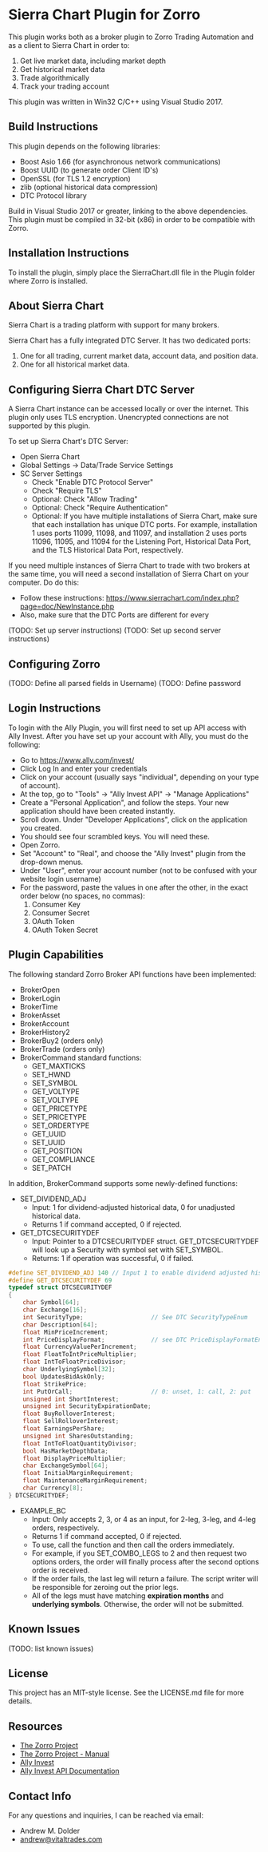# Sierra Chart Plugin for Zorro

This plugin works both as a broker plugin to Zorro Trading Automation and as a client to Sierra Chart in order to:
1) Get live market data, including market depth
2) Get historical market data
3) Trade algorithmically
4) Track your trading account

This plugin was written in Win32 C/C++ using Visual Studio 2017.

## Build Instructions

This plugin depends on the following libraries:

* Boost Asio 1.66 (for asynchronous network communications)
* Boost UUID (to generate order Client ID's)
* OpenSSL (for TLS 1.2 encryption)
* zlib (optional historical data compression)
* DTC Protocol library

Build in Visual Studio 2017 or greater, linking to the above dependencies.  This plugin must be compiled in 32-bit (x86) in order to be compatible with Zorro.

## Installation Instructions

To install the plugin, simply place the SierraChart.dll file in the Plugin folder where Zorro is installed.

## About Sierra Chart

Sierra Chart is a trading platform with support for many brokers.

Sierra Chart has a fully integrated DTC Server.  It has two dedicated ports:
1) One for all trading, current market data, account data, and position data.
2) One for all historical market data.

## Configuring Sierra Chart DTC Server

A Sierra Chart instance can be accessed locally or over the internet. This plugin only uses TLS encryption.  Unencrypted connections are not supported by this plugin.

To set up Sierra Chart's DTC Server:
* Open Sierra Chart
* Global Settings -> Data/Trade Service Settings
* SC Server Settings
  * Check "Enable DTC Protocol Server"
  * Check "Require TLS"
  * Optional: Check "Allow Trading"
  * Optional: Check "Require Authentication"
  * Optional: If you have multiple installations of Sierra Chart, make sure that each installation has unique DTC ports.  For example, installation 1 uses ports 11099, 11098, and 11097, and installation 2 uses ports 11096, 11095, and 11094 for the Listening Port, Historical Data Port, and the TLS Historical Data Port, respectively.

If you need multiple instances of Sierra Chart to trade with two brokers at the same time, you will need a second installation of Sierra Chart on your computer.  Do do this:
* Follow these instructions: https://www.sierrachart.com/index.php?page=doc/NewInstance.php
* Also, make sure that the DTC Ports are different for every

(TODO: Set up server instructions)
(TODO: Set up second server instructions)

## Configuring Zorro

(TODO: Define all parsed fields in Username)
(TODO: Define password


## Login Instructions

To login with the Ally Plugin, you will first need to set up API access with Ally Invest. After you have set up your account with Ally, you must do the following:

* Go to https://www.ally.com/invest/
* Click Log In and enter your credentials
* Click on your account (usually says "individual", depending on your type of account).
* At the top, go to "Tools" -> "Ally Invest API" -> "Manage Applications"
* Create a "Personal Application", and follow the steps. Your new application should have been created instantly.
* Scroll down. Under "Developer Applications", click on the application you created.
* You should see four scrambled keys.  You will need these.
* Open Zorro.  
* Set "Account" to "Real", and choose the "Ally Invest" plugin from the drop-down menus.
* Under "User", enter your account number (not to be confused with your website login username)
* For the password, paste the values in one after the other, in the exact order below (no spaces, no commas):
  1. Consumer Key
  2. Consumer Secret
  3. OAuth Token
  4. OAuth Token Secret

## Plugin Capabilities

The following standard Zorro Broker API functions have been implemented:

* BrokerOpen
* BrokerLogin
* BrokerTime
* BrokerAsset
* BrokerAccount
* BrokerHistory2
* BrokerBuy2 (orders only)
* BrokerTrade (orders only)
* BrokerCommand standard functions:
  * GET\_MAXTICKS
  * SET\_HWND
  * SET\_SYMBOL
  * GET\_VOLTYPE
  * SET\_VOLTYPE
  * GET\_PRICETYPE
  * SET\_PRICETYPE
  * SET\_ORDERTYPE
  * GET\_UUID
  * SET\_UUID
  * GET\_POSITION
  * GET\_COMPLIANCE
  * SET\_PATCH


In addition, BrokerCommand supports some newly-defined functions:
* SET\_DIVIDEND\_ADJ
  * Input: 1 for dividend-adjusted historical data, 0 for unadjusted historical data.
  * Returns 1 if command accepted, 0 if rejected.
* GET\_DTCSECURITYDEF
  * Input: Pointer to a DTCSECURITYDEF struct. GET\_DTCSECURITYDEF will look up a Security with symbol set with SET_SYMBOL.
  * Returns: 1 if operation was successful, 0 if failed.
```c++
#define SET_DIVIDEND_ADJ 140 // Input 1 to enable dividend adjusted history, 0 for no dividend adjustment
#define GET_DTCSECURITYDEF 69 
typedef struct DTCSECURITYDEF
{
	char Symbol[64];
	char Exchange[16];
	int SecurityType;					// See DTC SecurityTypeEnum
	char Description[64];
	float MinPriceIncrement;
	int PriceDisplayFormat;				// see DTC PriceDisplayFormatEnum
	float CurrencyValuePerIncrement;
	float FloatToIntPriceMultiplier;
	float IntToFloatPriceDivisor;
	char UnderlyingSymbol[32];
	bool UpdatesBidAskOnly;
	float StrikePrice;
	int PutOrCall;						// 0: unset, 1: call, 2: put
	unsigned int ShortInterest;
	unsigned int SecurityExpirationDate;
	float BuyRolloverInterest;
	float SellRolloverInterest;
	float EarningsPerShare;
	unsigned int SharesOutstanding;
	float IntToFloatQuantityDivisor;
	bool HasMarketDepthData;
	float DisplayPriceMultiplier;
	char ExchangeSymbol[64];
	float InitialMarginRequirement;
	float MaintenanceMarginRequirement;
	char Currency[8];
} DTCSECURITYDEF;
```
* EXAMPLE\_BC
  * Input: Only accepts 2, 3, or 4 as an input, for 2-leg, 3-leg, and 4-leg orders, respectively.
  * Returns 1 if command accepted, 0 if rejected.
  * To use, call the function and then call the orders immediately.
  * For example, if you SET_COMBO_LEGS to 2 and then request two options orders, the order will finally process after the second options order is received.
  * If the order fails, the last leg will return a failure.  The script writer will be responsible for zeroing out the prior legs.
  * All of the legs must have matching **expiration months** and **underlying symbols**.  Otherwise, the order will not be submitted.

## Known Issues
(TODO: list known issues)

## License

This project has an MIT-style license. See the LICENSE.md file for more details.

## Resources

* [The Zorro Project](http://zorro-project.com/)
* [The Zorro Project - Manual](http://zorro-project.com/manual/)
* [Ally Invest](https://www.ally.com/invest/)
* [Ally Invest API Documentation](https://www.ally.com/api/invest/documentation/getting-started/)

## Contact Info

For any questions and inquiries, I can be reached via email:

* Andrew M. Dolder
* andrew@vitaltrades.com
